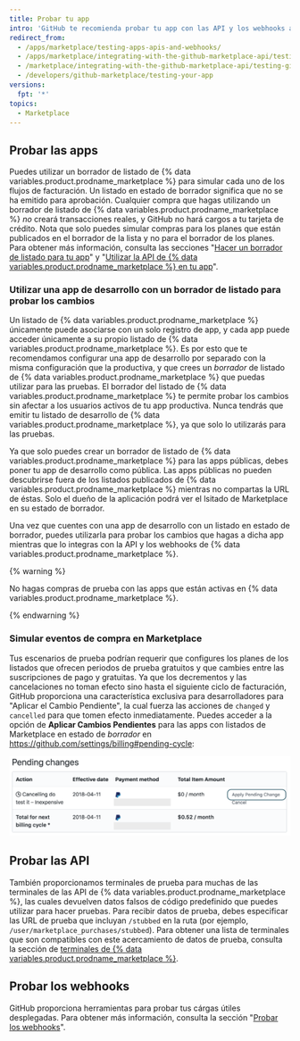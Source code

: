 ```yaml
---
title: Probar tu app
intro: 'GitHub te recomienda probar tu app con las API y los webhooks antes de emitir tu listado a {% data variables.product.prodname_marketplace %} para que puedas proporcionar una experiencia ideal para los clientes. Antes de que un experto de incorporación apruebe tu app, ésta deberá administrar los flujos de facturación adecuadamente.'
redirect_from:
  - /apps/marketplace/testing-apps-apis-and-webhooks/
  - /apps/marketplace/integrating-with-the-github-marketplace-api/testing-github-marketplace-apps/
  - /marketplace/integrating-with-the-github-marketplace-api/testing-github-marketplace-apps
  - /developers/github-marketplace/testing-your-app
versions:
  fpt: '*'
topics:
  - Marketplace
---
```


## Probar las apps

Puedes utilizar un borrador de listado de {% data variables.product.prodname_marketplace %} para simular cada uno de los flujos de facturación. Un listado en estado de borrador significa que no se ha emitido para aprobación. Cualquier compra que hagas utilizando un borrador de listado de {% data variables.product.prodname_marketplace %} _no_ creará transacciones reales, y GitHub no hará cargos a tu tarjeta de crédito. Nota que solo puedes simular compras para los planes que están publicados en el borrador de la lista y no para el borrador de los planes. Para obtener más información, consulta las secciones "[Hacer un borrador de listado para tu app](/developers/github-marketplace/drafting-a-listing-for-your-app)" y "[Utilizar la API de {% data variables.product.prodname_marketplace %} en tu app](/developers/github-marketplace/using-the-github-marketplace-api-in-your-app)".

### Utilizar una app de desarrollo con un borrador de listado para probar los cambios

Un listado de {% data variables.product.prodname_marketplace %} únicamente puede asociarse con un solo registro de app, y cada app puede acceder únicamente a su propio listado de {% data variables.product.prodname_marketplace %}. Es por esto que te recomendamos configurar una app de desarrollo por separado con la misma configuración que la productiva, y que crees un _borrador_ de listado de {% data variables.product.prodname_marketplace %} que puedas utilizar para las pruebas. El borrador del listado de {% data variables.product.prodname_marketplace %} te permite probar los cambios sin afectar a los usuarios activos de tu app productiva. Nunca tendrás que emitir tu listado de desarrollo de {% data variables.product.prodname_marketplace %}, ya que solo lo utilizarás para las pruebas.

Ya que solo puedes crear un borrador de listado de {% data variables.product.prodname_marketplace %} para las apps públicas, debes poner tu app de desarrollo como pública. Las apps públicas no pueden descubrirse fuera de los listados publicados de {% data variables.product.prodname_marketplace %} mientras no compartas la URL de éstas. Solo el dueño de la aplicación podrá ver el lsitado de Marketplace en su estado de borrador.

Una vez que cuentes con una app de desarrollo con un listado en estado de borrador, puedes utilizarla para probar los cambios que hagas a dicha app mientras que lo integras con la API y los webhooks de {% data variables.product.prodname_marketplace %}.

{% warning %}

No hagas compras de prueba con las apps que están activas en {% data variables.product.prodname_marketplace %}.

{% endwarning %}

### Simular eventos de compra en Marketplace

Tus escenarios de prueba podrían requerir que configures los planes de los listados que ofrecen periodos de prueba gratuitos y que cambies entre las suscripciones de pago y gratuitas. Ya que los decrementos y las cancelaciones no toman efecto sino hasta el siguiente ciclo de facturación, GitHub proporciona una característica exclusiva para desarrolladores para "Aplicar el Cambio Pendiente", la cual fuerza las acciones de `changed` y `cancelled` para que tomen efecto inmediatamente. Puedes acceder a la opción de **Aplicar Cambios Pendientes** para las apps con listados de Marketplace en estado de _borrador_ en https://github.com/settings/billing#pending-cycle:

![Aplicar el cambio pendiente](/assets/images/github-apps/github-apps-apply-pending-changes.png)

## Probar las API

También proporcionamos terminales de prueba para muchas de las terminales de las API de {% data variables.product.prodname_marketplace %}, las cuales devuelven datos falsos de código predefinido que puedes utilizar para hacer pruebas. Para recibir datos de prueba, debes especificar las URL de prueba que incluyan `/stubbed` en la ruta (por ejemplo, `/user/marketplace_purchases/stubbed`). Para obtener una lista de terminales que son compatibles con este acercamiento de datos de prueba, consulta la sección de [terminales de {% data variables.product.prodname_marketplace %}](/rest/reference/apps#github-marketplace).

## Probar los webhooks

GitHub proporciona herramientas para probar tus cárgas útiles desplegadas. Para obtener más información, consulta la sección "[Probar los webhooks](/webhooks/testing/)".
